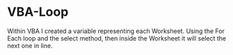 # VBA-Loop
Within VBA I created a variable representing each Worksheet. Using the For Each loop and the select method, then inside the Worksheet it will select the next one in line.
